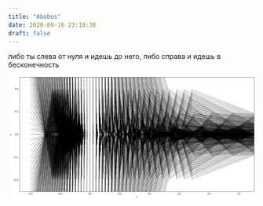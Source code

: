 ```yaml
---
title: "Abobus"
date: 2020-09-16 23:18:38
draft: false
---
```


либо ты слева от нуля и идешь до него, либо справа и идешь в бесконечность

![](/img/vk/QDb_VEU5OVM.jpg)
